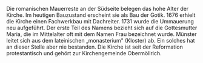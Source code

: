 Die romanischen Mauerreste an der Südseite belegen das hohe Alter der Kirche. Im heutigen Bauzustand erscheint sie als Bau der Gotik.
1676 erhielt die Kirche einen Fachwerkbau mit Dachreiter. 1731 wurde die Ummauerung neu aufgeführt.
Der erste Teil des Namens bezieht sich auf die Gottesmutter Maria, die im Mittelalter oft mit dem Namen Frau bezeichnet wurde.
Münster leitet sich aus dem lateinischen „monasterium" (Kloster) ab. Ein solches hat an dieser Stelle aber nie bestanden.
Die Kirche ist seit der Reformation protestantisch und gehört zur Kirchengemeinde Obermöllrich.

